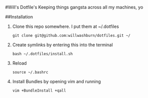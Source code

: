 #Will's Dotfile's
Keeping things gangsta across all my machines, yo

##Installation

1. Clone this repo somewhere. I put them at ~/.dotfiles

    ```
    git clone git@github.com:willwashburn/dotfiles.git ~/
    ```

2. Create symlinks by entering this into the terminal
    
    ```
    bash ~/.dotfiles/install.sh
    ```

3.  Reload

    ```
    source ~/.bashrc
    ```

4. Install Bundles by opening vim and running

    ```
    vim +BundleInstall +qall
    ```

